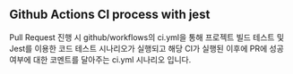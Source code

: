 ## Github Actions CI process with jest

Pull Request 진행 시 github/workflows의 ci.yml을 통해 프로젝트 빌드 테스트 및 Jest를 이용한 코드 테스트 시나리오가 실행되고 해당 CI가 실행된 이후에 PR에 성공 여부에 대한 코멘트를 달아주는 ci.yml 시나리오 입니다.
